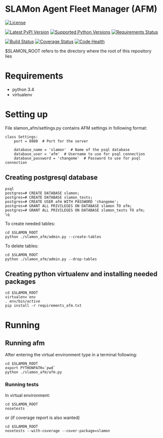 SLAMon Agent Fleet Manager (AFM)
================================

[![License](https://img.shields.io/:license-Apache%20License%20v2.0-blue.svg)](http://www.apache.org/licenses/LICENSE-2.0)

[![Latest PyPI Version](https://badge.fury.io/py/slamon-afm.svg)](http://badge.fury.io/py/slamon-afm)
[![Supported Python Versions](https://img.shields.io/pypi/pyversions/slamon-afm.svg)](https://pypi.python.org/pypi/slamon-afm/)
[![Requirements Status](https://requires.io/github/Korkkii/slamon-agent-fleet-manager/requirements.svg?branch=separation)](https://requires.io/github/Korkkii/slamon-agent-fleet-manager/requirements/?branch=separation)

[![Build Status](https://travis-ci.org/Korkkii/slamon-agent-fleet-manager.svg?branch=separation)](https://travis-ci.org/Korkkii/slamon-agent-fleet-manager.svg?branch=separation)
[![Coverage Status](https://coveralls.io/repos/Korkkii/slamon-agent-fleet-manager/badge.svg?branch=separation&service=github)](https://coveralls.io/github/Korkkii/slamon-agent-fleet-manager?branch=separation)
[![Code Health](https://landscape.io/github/Korkkii/slamon-agent-fleet-manager/separation/landscape.svg?style=flat)](https://landscape.io/github/Korkkii/slamon-agent-fleet-manager/separation)

$SLAMON_ROOT refers to the directory where the root of this repository lies

# Requirements
* python 3.4
* virtualenv

# Setting up
File slamon_afm/settings.py contains AFM settings in following format:
```
class Settings:
    port = 8080  # Port for the server

    database_name = 'slamon'  # Name of the psql database
    database_user = 'afm'  # Username to use for psql connection
    database_password = 'changeme'  # Password to use for psql connection
```

## Creating postgresql database
```
psql
postgres=# CREATE DATABASE slamon;
postgres=# CREATE DATABASE slamon_tests;
postgres=# CREATE USER afm WITH PASSWORD 'changeme';
postgres=# GRANT ALL PRIVILEGES ON DATABASE slamon TO afm;
postgres=# GRANT ALL PRIVILEGES ON DATABASE slamon_tests TO afm;
\q
```

To create needed tables:
```
cd $SLAMON_ROOT
python ./slamon_afm/admin.py --create-tables
```

To delete tables:
```
cd $SLAMON_ROOT
python ./slamon_afm/admin.py --drop-tables
```

## Creating python virtualenv and installing needed packages
```
cd $SLAMON_ROOT
virtualenv env
. env/bin/active
pip install -r requirements_afm.txt
```

# Running
## Running afm
After entering the virtual environment type in a terminal following:
```
cd $SLAMON_ROOT
export PYTHONPATH=`pwd`
python ./slamon_afm/afm.py
```
### Running tests
In virtual environment:
```
cd $SLAMON_ROOT
nosetests
```
or (if coverage report is also wanted)
```
cd $SLAMON_ROOT
nosetests --with-coverage --cover-package=slamon
```
